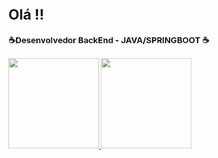  # Olá !!
 ###  ☕Desenvolvedor BackEnd - JAVA/SPRINGBOOT ☕
 ####         
 <div>
  <a href="https://github.com/EzauMartins">
  <img height="180em" src="https://github-readme-stats.vercel.app/api?username=EzauMartins&show_icons=true&theme=prussian&include_all_commits=true&count_private=true"/>
  <img height="180em" src="https://github-readme-stats.vercel.app/api/top-langs/?username=EzauMArtins&layout=compact&langs_count=7&theme=prussian"/>
</div>

